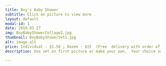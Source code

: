```yaml
---
title: Boy's Baby Shower
subtitle: Click on picture to view more
layout: default
modal-id: 1
date: 2018-03-27
img: BoyBabyShowerCollage2.jpg
thumbnail: BoyBabyShowerSet1.jpg
alt: image-alt
price: Individual - $1.50 ; Dozen - $15  (Free  delivery with order of $25 or more)
description: Use set on first picture or make your own.  Your choice vanilla or chocolate.   

---
```

